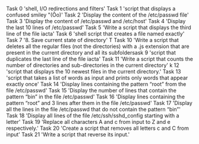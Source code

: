 Task 0 'shell, I/O redirections and filters'
Task 1 'script that displays a confused smiley "(Ôo)'
Task 2 'Display the content of the /etc/passwd file'
Task 3 'Display the content of /etc/passwd and /etc/host'
Task 4 'Display the last 10 lines of /etc/passwd'
Task 5 'Write a script that displays the third line of the file iacta'
Task 6 'shell script that creates a file named exactly'
Task 7 '8. Save current state of directory'
T
Task 10 'Write a script that deletes all the regular files (not the directories) with a .js extension that are present in the current directory and all its subfoldersask 9 'script that duplicates the last line of the file iacta'
Task 11 'Write a script that counts the number of directories and sub-directories in the current directory'
k 12 'script that displays the 10 newest files in the current directory.'
Task 13 'script that takes a list of words as input and prints only words that appear exactly once'
Task 14 'Display lines containing the pattern “root” from the file /etc/passwd'
Task 15 'Display the number of lines that contain the pattern “bin” in the file /etc/passwd'
Task 16 'Display lines containing the pattern “root” and 3 lines after them in the file /etc/passwd'
Task 17 'Display all the lines in the file /etc/passwd that do not contain the pattern “bin”'
Task 18 'Display all lines of the file /etc/ssh/sshd_config starting with a letter'
Task 19 'Replace all characters A and c from input to Z and e respectively.'
Task 20 'Create a script that removes all letters c and C from input'
Task 21 'Write a script that reverse its input.'

